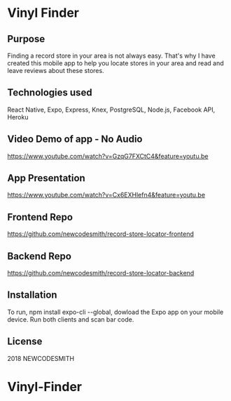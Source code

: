# Vinyl Finder

## Purpose
Finding a record store in your area is not always easy. That's why I have created this mobile app to help you locate stores in your area and read and leave reviews about these stores.

## Technologies used
React Native, Expo, Express, Knex, PostgreSQL, Node.js, Facebook API, Heroku

## Video Demo of app - No Audio
https://www.youtube.com/watch?v=GzqG7FXCtC4&feature=youtu.be

## App Presentation
https://www.youtube.com/watch?v=Cx6EXHlefn4&feature=youtu.be

## Frontend Repo
https://github.com/newcodesmith/record-store-locator-frontend

## Backend Repo
https://github.com/newcodesmith/record-store-locator-backend

## Installation
To run, npm install expo-cli --global, dowload the Expo app on your mobile device. Run both clients and scan bar code.

## License
2018 NEWCODESMITH
# Vinyl-Finder
